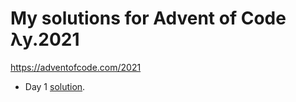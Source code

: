 # My solutions for Advent of Code λy.2021
https://adventofcode.com/2021
    
* Day 1 [solution](day1.py).